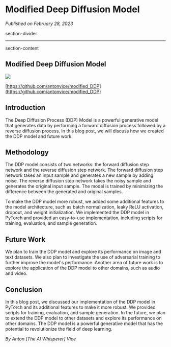 # Modified Deep Diffusion Model

*Published on February 28, 2023*

section-divider

------------------------------------------------------------------------

 section-content

## Modified Deep Diffusion Model 


![](https://cdn-images-1.medium.com/max/800/1*dihkTnvETrMn2JDZbKsZQw.png)


[https://github.com/antonvice/modified_DDP](https://github.com/antonvice/modified_DDP)

## Introduction 

The Deep Diffusion Process (DDP) Model is a powerful generative model
that generates data by performing a forward diffusion process followed
by a reverse diffusion process. In this blog post, we will discuss how
we created the DDP model and future work.

## Methodology 

The DDP model consists of two networks: the forward diffusion step
network and the reverse diffusion step network. The forward diffusion
step network takes an input sample and generates a new sample by adding
noise. The reverse diffusion step network takes the noisy sample and
generates the original input sample. The model is trained by minimizing
the difference between the generated and original samples.

To make the DDP model more robust, we added some additional features to
the model architecture, such as batch normalization, leaky ReLU
activation, dropout, and weight initialization. We implemented the DDP
model in PyTorch and provided an easy-to-use implementation, including
scripts for training, evaluation, and sample generation.

## Future Work 

We plan to train the DDP model and explore its performance on image and
text datasets. We also plan to investigate the use of adversarial
training to further improve the model's performance. Another area of
future work is to explore the application of the DDP model to other
domains, such as audio and video.

## Conclusion 

In this blog post, we discussed our implementation of the DDP model in
PyTorch and its additional features to make it more robust. We provided
scripts for training, evaluation, and sample generation. In the future,
we plan to extend the DDP model to other datasets and explore its
performance on other domains. The DDP model is a powerful generative
model that has the potential to revolutionize the field of deep
learning.

*By Anton [The AI Whisperer] Vice*

